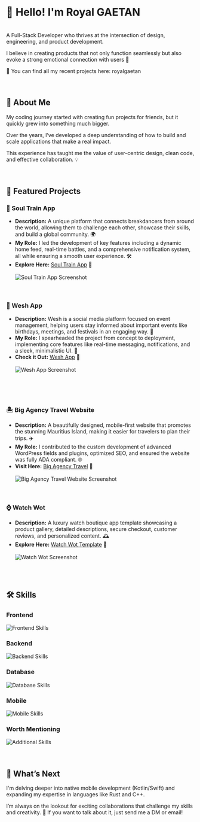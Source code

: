 # 👋 Hello! I'm Royal GAETAN

<br>
A Full-Stack Developer who thrives at the intersection of design, engineering, and product development.

I believe in creating products that not only function seamlessly but also evoke a strong emotional connection with users 🌟

🔗 You can find all my recent projects here: royalgaetan
<br><br><br>

## 🚀 About Me

My coding journey started with creating fun projects for friends, but it quickly grew into something much bigger.

Over the years, I’ve developed a deep understanding of how to build and scale applications that make a real impact.

This experience has taught me the value of user-centric design, clean code, and effective collaboration. 💡
<br><br><br>

## 🌟 Featured Projects

### 💃 Soul Train App

- **Description:** A unique platform that connects breakdancers from around the world, allowing them to challenge each other, showcase their skills, and build a global community. 🌍
- **My Role:** I led the development of key features including a dynamic home feed, real-time battles, and a comprehensive notification system, all while ensuring a smooth user experience. 🛠️<br>
- **Explore Here:** [Soul Train App](https://soultrain.app) 🔗
  <br><br>
  ![Soul Train App Screenshot](link-to-screenshot)
  <br><br><br>

### 🎉 Wesh App

- **Description:** Wesh is a social media platform focused on event management, helping users stay informed about important events like birthdays, meetings, and festivals in an engaging way. 📅
- **My Role:** I spearheaded the project from concept to deployment, implementing core features like real-time messaging, notifications, and a sleek, minimalistic UI. 🚀
- **Check it Out:** [Wesh App](https://royalgaetan.com/wesh) 🔗
  <br><br>
  ![Wesh App Screenshot](link-to-screenshot)

<br><br><br>

### 🏝️ Big Agency Travel Website

- **Description:** A beautifully designed, mobile-first website that promotes the stunning Mauritius Island, making it easier for travelers to plan their trips. ✈️
- **My Role:** I contributed to the custom development of advanced WordPress fields and plugins, optimized SEO, and ensured the website was fully ADA compliant. 🌐
- **Visit Here:** [Big Agency Travel](https://bigagencytravel.com) 🔗
  <br><br>
  ![Big Agency Travel Website Screenshot](link-to-screenshot)
  <br><br><br>

### ⌚ Watch Wot

- **Description:** A luxury watch boutique app template showcasing a product gallery, detailed descriptions, secure checkout, customer reviews, and personalized content. 🕰️
- **Explore Here:** [Watch Wot Template](https://github.com/royalgaetan/watchwot) 🔗
  <br><br>
  ![Watch Wot Screenshot](link-to-screenshot)

<br><br><be>

## 🛠️ Skills

### Frontend

![Frontend Skills](https://skillicons.dev/icons?i=react,nextjs,typescript,javascript,tailwind,html,css,wordpress&theme=light)

### Backend

![Backend Skills](https://skillicons.dev/icons?i=nodejs,php,python,flask&theme=light)

### Database

![Database Skills](https://skillicons.dev/icons?i=prisma,mongodb,mysql,firebase&theme=light)

### Mobile

![Mobile Skills](https://skillicons.dev/icons?i=flutter,dart&theme=light)

### Worth Mentioning

![Additional Skills](https://skillicons.dev/icons?i=git,githubactions&theme=light)
<br><br><br>

## 🔮 What’s Next

I'm delving deeper into native mobile development (Kotlin/Swift) and expanding my expertise in languages like Rust and C++.

I’m always on the lookout for exciting collaborations that challenge my skills and creativity.
📩 If you want to talk about it, just send me a DM or email!
<br><br>
